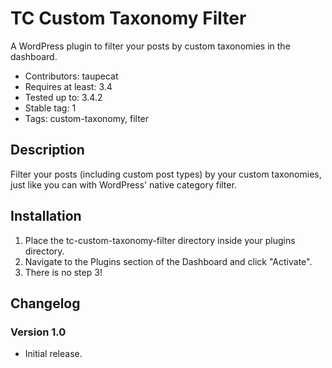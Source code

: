# TC Custom Taxonomy Filter

A WordPress plugin to filter your posts by custom taxonomies in the dashboard.

* Contributors: taupecat
* Requires at least: 3.4
* Tested up to: 3.4.2
* Stable tag: 1
* Tags: custom-taxonomy, filter

## Description

Filter your posts (including custom post types) by your custom taxonomies, just like you can with WordPress' native category filter.

## Installation

1. Place the tc-custom-taxonomy-filter directory inside your plugins directory.
2. Navigate to the Plugins section of the Dashboard and click "Activate".
3. There is no step 3!

## Changelog

### Version 1.0

* Initial release.
